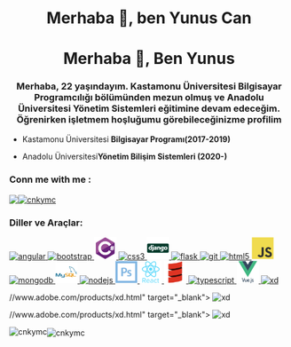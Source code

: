 <h1 align="center">Merhaba 👋, ben Yunus Can</h1>
<h1 align="center">Merhaba 👋, Ben Yunus</h1>
<h3 align="center">Merhaba, 22 yaşındayım. Kastamonu Üniversitesi Bilgisayar Programcılığı bölümünden mezun olmuş ve Anadolu Üniversitesi Yönetim Sistemleri eğitimine devam edeceğim. Öğrenirken işletmem hoşluğumu görebileceğinizme profilim</h3>

- Kastamonu Üniversitesi **Bilgisayar Programı(2017-2019)**

- Anadolu Üniversitesi**Yönetim Bilişim Sistemleri (2020-)**

<h3 align="">Conn me with me :</h3>
<p align="left">
<a href="https://linkedin.com/in/yunuscankuyumcu" target="blank"><img align="center" src="https:// raw.githubusercontent.
<a href="https://instagram.com/cnkymc" target="boş"><img align="center" src="https://raw.githubusercontent.com/rahuldkjain/github-profile-readme-generator /master/src/images/icons/Social/instagram.svg" alt="cnkymc" height="30" width="40" /></a>
</p>

<h3 align="left">Diller ve Araçlar:</h3>
<p align="left"> <a href="https://angular.io" target="_blank"> <img src="https://angular.io/assets/images/logos/angular/angular. svg" alt="angular" width="40" height="40"/> </a> <a href="https://getbootstrap.com" target="_blank"> <img src="https:/ /raw.githubusercontent.com/devicons/devicon/master/icons/bootstrap/bootstrap-plain-wordmark.svg" alt="bootstrap" width="40" height="40"/> </a> <a href= "https://www.w3schools.com/cs/" target="_blank"> <img src="https://raw.githubusercontent.com/devicons/devicon/master/icons/csharp/csharp-original.svg " alt="csharp" width="40" height="40"/> </a> <a href="https://www.w3schools.com/css/" target="_blank"> <img src="https:/ /raw.githubusercontent.com/devicons/devicon/master/icons/css3/css3-original-wordmark.svg" alt="css3" width="40" height="40"/> </a> <a href= "https://www.djangoproject.com/" target="_blank"> <img src="https://raw.githubusercontent.com/devicons/devicon/master/icons/django/django-original.svg" alt ="django" width="40" height="40"/> </a> <a href="https://flask.palletsprojects.com/" target="_blank"> <img src="https://www.vectorlogo.zone/logos/pocoo_flask/pocoo_flask-icon.svg" alt="flask" width="40" height="40"/> </a> <a href="https://git- scm.com/" target="_blank"> <img src="https://www.vectorlogo.zone/logos/git-scm/git-scm-icon.svg" alt="git" width="40" height="40"/> </a> <a href="https://www.w3.org/html/" target="_blank"> <img src="https://raw.githubusercontent.com/ devicons/devicon/master/icons/html5/html5-orijinal-wordmark.svg" alt="html5" width="40" height="40"/> </a> <a href="https://developer. mozilla.org/en-US/docs/Web/JavaScript" target="_blank"> <img src="https://raw.githubusercontent.com/devicons/devicon/master/icons/javascript/javascript-original.svg" alt="javascript" width="40" height="40"/ > </a> <a href="https://www.mongodb.com/" target="_blank"> <img src="https://raw.githubusercontent.com/devicons/devicon/master/icons/ mongodb/mongodb-original-wordmark.svg" alt="mongodb" width="40" height="40"/> </a> <a href="https://www.mysql.com/" target=" _blank"> <img src="https://raw.githubusercontent.com/devicons/devicon/master/icons/mysql/mysql-original-wordmark.svg" alt="mysql" width="40" height="40 "/> </a> <a href="https://nodejs.org" target="_blank"> <img src="https://raw.githubusercontent.com/devicons/devicon/master/icons/nodejs/ nodejs-original-wordmark.svg" alt="nodejs" width="40" height="40"/> </a> <a href="https://www.photoshop.com/en" target="_blank "> <img src="https://raw.githubusercontent.com/devicons/devicon/master/icons/photoshop/photoshop-line.svg" alt="photoshop" width="40" height="40"/> </a> <a href="https://reactjs.org/" target="_blank"> <img src="https://raw.githubusercontent.com/devicons/devicon/master/icons/react/react-original-wordmark.svg" alt="react" width="40" height="40"/> </a> <a href="https:// www.scala-lang.org" target="_blank"> <img src="https://raw.githubusercontent.com/devicons/devicon/master/icons/scala/scala-original.svg" alt="scala" width="40" height="40"/> </a> <a href="https://www.typescriptlang.org/" target="_blank"> <img src="https://raw.githubusercontent .com/devicons/devicon/master/icons/typescript/typescript-original.svg" alt="typescript" width="40" height="40"/> </a> <a href="https://vuejs .org/" target="_blank"> <img src="https://raw.githubusercontent.com/devicons/devicon/master/icons/vuejs/vuejs-original-wordmark.svg" alt="vuejs" width=" 40" height="40"/> </a> <a href="https://www.adobe.com/products/xd.html" target="_blank"> <img src="https://cdn .worldvectorlogo.com/logos/adobe-xd.svg" alt="xd" width="40" height="40"/> </a> </p>//www.adobe.com/products/xd.html" target="_blank"> <img src="https://cdn.worldvectorlogo.com/logos/adobe-xd.svg" alt="xd" width= "40" yükseklik="40"/> </a> </p>//www.adobe.com/products/xd.html" target="_blank"> <img src="https://cdn.worldvectorlogo.com/logos/adobe-xd.svg" alt="xd" width= "40" yükseklik="40"/> </a> </p>

<p><img align="left" src="https://github-readme-stats.vercel.app/api/top-langs?username=cnkymc&show_icons=true&locale=tr&layout=compact" alt="cnkymc" /> </p>

<p> <img align="center" src="https://github-readme-stats.vercel.app/api?username=cnkymc&show_icons=true&locale=en" alt="cnkymc" /> </p>
